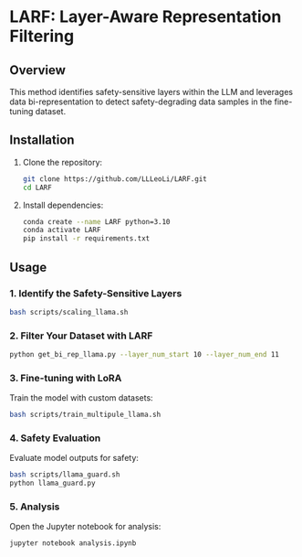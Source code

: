 # LARF: Layer-Aware Representation Filtering

## Overview

This method identifies safety-sensitive layers within the LLM and leverages data bi-representation to detect safety-degrading data samples in the fine-tuning dataset.

## Installation

1. Clone the repository:
    ```bash
    git clone https://github.com/LLLeoLi/LARF.git
    cd LARF
    ```

2. Install dependencies:
    ```bash
    conda create --name LARF python=3.10
    conda activate LARF
    pip install -r requirements.txt
    ```

## Usage

### 1. Identify the Safety-Sensitive Layers
```bash
bash scripts/scaling_llama.sh
```

### 2. Filter Your Dataset with LARF
```bash
python get_bi_rep_llama.py --layer_num_start 10 --layer_num_end 11
```

### 3. Fine-tuning with LoRA
Train the model with custom datasets:
```bash
bash scripts/train_multipule_llama.sh
```

### 4. Safety Evaluation
Evaluate model outputs for safety:
```bash
bash scripts/llama_guard.sh
python llama_guard.py
```

### 5. Analysis
Open the Jupyter notebook for analysis:
```bash
jupyter notebook analysis.ipynb
```
